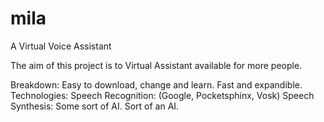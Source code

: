 # mila
 A Virtual Voice Assistant

The aim of this project is to Virtual Assistant available for more people.


Breakdown: Easy to download, change and learn. Fast and expandible.
Technologies: 
    Speech Recognition: (Google, Pocketsphinx, Vosk)
    Speech Synthesis: Some sort of AI.
    Sort of an AI.
